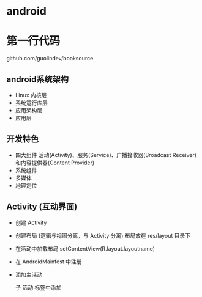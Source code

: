 # android
# 第一行代码
github.com/guolindev/booksource

## android系统架构
- Linux 内核层
- 系统运行库层
- 应用架构层
- 应用层

## 开发特色
- 四大组件 活动(Activity)、服务(Service)、广播接收器(Broadcast Receiver) 和内容提供器(Content Provider)
- 系统组件
- 多媒体
- 地理定位

## Activity (互动界面)
- 创建 Activity 
- 创建布局  (逻辑与视图分离，与 Activity 分离) 布局放在 res/layout 目录下
- 在活动中加载布局 setContentView(R.layout.layoutname)   
- 在 AndroidMainfest 中注册
- 添加主活动

   子 活动 标签中添加 
   ``` xml
<intent-filter>
                <action android:name="android.intent.action.MAIN" />
                <category android:name="android.intent.category.LAUNCHER"/>
            </intent-filter>
        </
   ```
